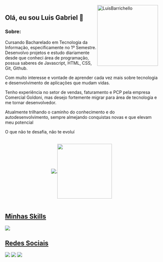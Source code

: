 <img src="https://raw.githubusercontent.com/MicaelliMedeiros/micaellimedeiros/master/image/computer-illustration.png" min-width="200px" max-width="200px" width="200px" align="right" alt="LuisBarrichello">


## Olá, eu sou Luis Gabriel 👋

### Sobre:

Cursando Bacharelado em Tecnologia da Informação, especificamente no 1º Semestre. 
Desenvolvo projetos e estudo diariamente desde que conheci área de programação, possua saberes de Javascript, HTML, CSS, Git, Github.

Com muito interesse e vontade de aprender cada vez mais sobre tecnologia e desenvolvimento de aplicações que mudam vidas.

Tenho experiência no setor de vendas, faturamento e PCP pela empresa Comercial Goldoni, mas desejo fortemente migrar para área de tecnologia e me tornar desenvolvedor.

Atualmente trilhando o caminho do conhecimento e do autodesenvolvimento, sempre almejando conquistas novas e que elevam meu potencial

O que não te desafia, não te evoluí

<br>
<div align="center">
  <a href="https://github.com/LuisBarrichello">
  <img heigth="180em" align="center" src="https://github-readme-stats.vercel.app/api?username=LuisBarrichello&theme=dracula&show_icons=true&include_all_commits=true"/>
  <img height="180em" align="center" src="https://github-readme-stats.vercel.app/api/top-langs/?username=LuisBarrichello&theme=dracula&layout=compact&langs_count=7"/>
</div>
<br>
<div style="display: inline_block">
  <h2>Minhas Skills</h2>
  <img src="https://skillicons.dev/icons?i=git,github,js,html,css" />
</div>
 
<div>
  <h2>Redes Sociais</h2>
  <a href="https://www.instagram.com/luisbarrichello/" target="_blank"><img src="https://img.shields.io/badge/-Instagram-%23E4405F?style=for-the-badge&logo=instagram&logoColor=white" target="_blank"></a>
  <a href="mailto:luisgbarrichelo@gmail.com"><img src="https://img.shields.io/badge/-Gmail-%23333?style=for-the-badge&logo=gmail&logoColor=white" target="_blank"></a>
  <a href="https://www.linkedin.com/in/lu%C3%ADs-gabriel-viana-barrichello-86448b195/" target="_blank"><img src="https://img.shields.io/badge/-LinkedIn-%230077B5?style=for-the-badge&logo=linkedin&logoColor=white" target="_blank"></a> 
  
<div>
